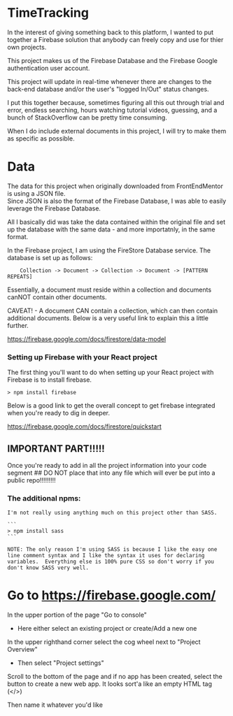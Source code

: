 # TimeTracking

In the interest of giving something back to this platform, I wanted to put together a Firebase solution that anybody can freely copy and use for thier own projects.  

This project makes us of the Firebase Database and the Firebase Google authentication user account.

This project will update in real-time whenever there are changes to the back-end database and/or
the user's "logged In/Out" status changes.

I put this together because, sometimes figuring all this out through trial and error, endless searching, hours watching tutorial videos, guessing, and a bunch of StackOverflow can be pretty time consuming.

When I do include external documents in this project, I will try to make them as specific as possible.

# Data

The data for this project when originally downloaded from FrontEndMentor is using a JSON file.  
Since JSON is also the format of the Firebase Database, I was able to easily leverage the Firebase Database.  

All I basically did was take the data contained within the original file and set up the database with the same data - and more importatnly, in the same format.

In the Firebase project, I am using the FireStore Database service.  The database is set up as follows:

```
	Collection -> Document -> Collection -> Document -> [PATTERN REPEATS]
```

Essentially, a document must reside within a collection and documents canNOT contain other documents.

CAVEAT! - A document CAN contain a collection, which can then contain additional documents.
Below is a very useful link to explain this a little further.

https://firebase.google.com/docs/firestore/data-model


### Setting up Firebase with your React project

The first thing you'll want to do when setting up your React project with Firebase is to install firebase.

```
> npm install firebase
```

Below is a good link to get the overall concept to get firebase integrated when you're ready to dig in deeper.

https://firebase.google.com/docs/firestore/quickstart


## IMPORTANT PART!!!!!

Once you're ready to add in all the project information into your code segment ## DO NOT
place that into any file which will ever be put into a public repo!!!!!!!!!


### 


### The additional npms:

	I'm not really using anything much on this project other than SASS.

	```
	> npm install sass
	```

	NOTE: The only reason I'm using SASS is because I like the easy one line comment syntax and I like the syntax it uses for declaring variables.  Everything else is 100% pure CSS so don't worry if you don't know SASS very well.


# Go to https://firebase.google.com/

In the upper portion of the page "Go to console" 
* Here either select an existing project or create/Add a new one

In the upper righthand corner select the cog wheel next to "Project Overview"
* Then select "Project settings"

Scroll to the bottom of the page and if no app has been created, select the button to create 
a new web app.  It looks sort'a like an empty HTML tag (</>)

Then name it whatever you'd like
